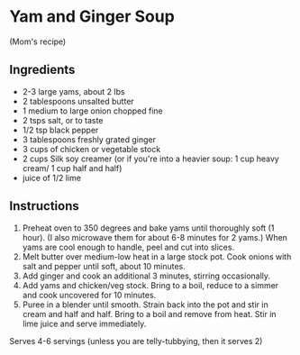 Yam and Ginger Soup
===================
(Mom's recipe)

Ingredients
-----------
 - 2-3 large yams, about 2 lbs
 - 2 tablespoons unsalted butter
 - 1 medium to large onion chopped fine
 - 2 tsps salt, or to taste
 - 1/2 tsp black pepper
 - 3 tablespoons freshly grated ginger
 - 3 cups of chicken or vegetable stock
 - 2 cups Silk soy creamer (or if you're into a heavier soup: 1 cup heavy cream/ 1 cup half and half)
 - juice of 1/2 lime

Instructions
------------ 
 1. Preheat oven to 350 degrees and bake yams until thoroughly soft (1 hour). (I also microwave them for about 6-8 minutes for 2 yams.)  When yams are cool enough to handle, peel and cut into slices.
 2. Melt butter over medium-low heat in a large stock pot. Cook onions with salt and pepper until soft, about 10 minutes. 
 3. Add ginger and cook an additional 3 minutes, stirring occasionally. 
 4. Add yams and chicken/veg stock. Bring to a boil, reduce to a simmer and cook uncovered for 10 minutes.
 5. Puree in a blender until smooth. Strain back into the pot and stir in cream and half and half. Bring to a boil and remove from heat. Stir in lime juice and serve immediately.

Serves 4-6 servings (unless you are telly-tubbying, then it serves 2)